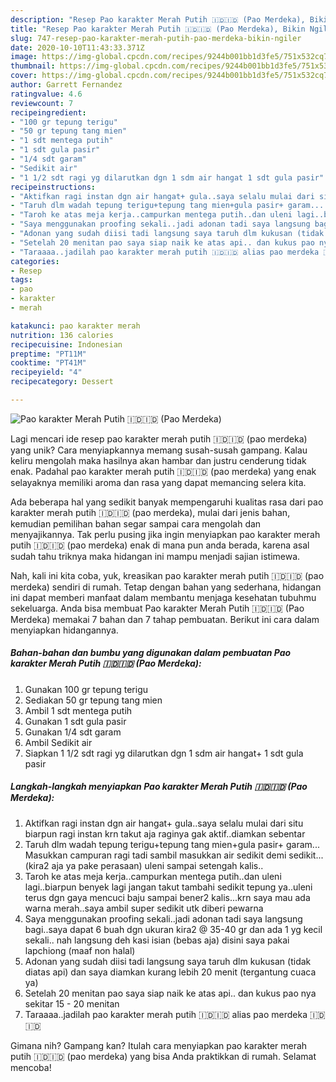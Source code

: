 ```yaml
---
description: "Resep Pao karakter Merah Putih 🇮🇩🇮🇩 (Pao Merdeka), Bikin Ngiler"
title: "Resep Pao karakter Merah Putih 🇮🇩🇮🇩 (Pao Merdeka), Bikin Ngiler"
slug: 747-resep-pao-karakter-merah-putih-pao-merdeka-bikin-ngiler
date: 2020-10-10T11:43:33.371Z
image: https://img-global.cpcdn.com/recipes/9244b001bb1d3fe5/751x532cq70/pao-karakter-merah-putih-🇮🇩🇮🇩-pao-merdeka-foto-resep-utama.jpg
thumbnail: https://img-global.cpcdn.com/recipes/9244b001bb1d3fe5/751x532cq70/pao-karakter-merah-putih-🇮🇩🇮🇩-pao-merdeka-foto-resep-utama.jpg
cover: https://img-global.cpcdn.com/recipes/9244b001bb1d3fe5/751x532cq70/pao-karakter-merah-putih-🇮🇩🇮🇩-pao-merdeka-foto-resep-utama.jpg
author: Garrett Fernandez
ratingvalue: 4.6
reviewcount: 7
recipeingredient:
- "100 gr tepung terigu"
- "50 gr tepung tang mien"
- "1 sdt mentega putih"
- "1 sdt gula pasir"
- "1/4 sdt garam"
- "Sedikit air"
- "1 1/2 sdt ragi yg dilarutkan dgn 1 sdm air hangat 1 sdt gula pasir"
recipeinstructions:
- "Aktifkan ragi instan dgn air hangat+ gula..saya selalu mulai dari situ biarpun ragi instan krn takut aja raginya gak aktif..diamkan sebentar"
- "Taruh dlm wadah tepung terigu+tepung tang mien+gula pasir+ garam... Masukkan campuran ragi tadi sambil masukkan air sedikit demi sedikit...(kira2 aja ya pake perasaan) uleni sampai setengah kalis.."
- "Taroh ke atas meja kerja..campurkan mentega putih..dan uleni lagi..biarpun benyek lagi jangan takut tambahi sedikit tepung ya..uleni terus dgn gaya mencuci baju sampai bener2 kalis...krn saya mau ada warna merah..saya ambil super sedikit utk diberi pewarna"
- "Saya menggunakan proofing sekali..jadi adonan tadi saya langsung bagi..saya dapat 6 buah dgn ukuran kira2 @ 35-40 gr dan ada 1 yg kecil sekali.. nah langsung deh kasi isian (bebas aja) disini saya pakai lapchiong (maaf non halal)"
- "Adonan yang sudah diisi tadi langsung saya taruh dlm kukusan (tidak diatas api) dan saya diamkan kurang lebih 20 menit (tergantung cuaca ya)"
- "Setelah 20 menitan pao saya siap naik ke atas api.. dan kukus pao nya sekitar 15 - 20 menitan"
- "Taraaaa..jadilah pao karakter merah putih 🇮🇩🇮🇩 alias pao merdeka 🇮🇩🇮🇩"
categories:
- Resep
tags:
- pao
- karakter
- merah

katakunci: pao karakter merah 
nutrition: 136 calories
recipecuisine: Indonesian
preptime: "PT11M"
cooktime: "PT41M"
recipeyield: "4"
recipecategory: Dessert

---
```



![Pao karakter Merah Putih 🇮🇩🇮🇩 (Pao Merdeka)](https://img-global.cpcdn.com/recipes/9244b001bb1d3fe5/751x532cq70/pao-karakter-merah-putih-🇮🇩🇮🇩-pao-merdeka-foto-resep-utama.jpg)

Lagi mencari ide resep pao karakter merah putih 🇮🇩🇮🇩 (pao merdeka) yang unik? Cara menyiapkannya memang susah-susah gampang. Kalau keliru mengolah maka hasilnya akan hambar dan justru cenderung tidak enak. Padahal pao karakter merah putih 🇮🇩🇮🇩 (pao merdeka) yang enak selayaknya memiliki aroma dan rasa yang dapat memancing selera kita.



Ada beberapa hal yang sedikit banyak mempengaruhi kualitas rasa dari pao karakter merah putih 🇮🇩🇮🇩 (pao merdeka), mulai dari jenis bahan, kemudian pemilihan bahan segar sampai cara mengolah dan menyajikannya. Tak perlu pusing jika ingin menyiapkan pao karakter merah putih 🇮🇩🇮🇩 (pao merdeka) enak di mana pun anda berada, karena asal sudah tahu triknya maka hidangan ini mampu menjadi sajian istimewa.


Nah, kali ini kita coba, yuk, kreasikan pao karakter merah putih 🇮🇩🇮🇩 (pao merdeka) sendiri di rumah. Tetap dengan bahan yang sederhana, hidangan ini dapat memberi manfaat dalam membantu menjaga kesehatan tubuhmu sekeluarga. Anda bisa membuat Pao karakter Merah Putih 🇮🇩🇮🇩 (Pao Merdeka) memakai 7 bahan dan 7 tahap pembuatan. Berikut ini cara dalam menyiapkan hidangannya.

<!--inarticleads1-->

##### Bahan-bahan dan bumbu yang digunakan dalam pembuatan Pao karakter Merah Putih 🇮🇩🇮🇩 (Pao Merdeka):

1. Gunakan 100 gr tepung terigu
1. Sediakan 50 gr tepung tang mien
1. Ambil 1 sdt mentega putih
1. Gunakan 1 sdt gula pasir
1. Gunakan 1/4 sdt garam
1. Ambil Sedikit air
1. Siapkan 1 1/2 sdt ragi yg dilarutkan dgn 1 sdm air hangat+ 1 sdt gula pasir




<!--inarticleads2-->

##### Langkah-langkah menyiapkan Pao karakter Merah Putih 🇮🇩🇮🇩 (Pao Merdeka):

1. Aktifkan ragi instan dgn air hangat+ gula..saya selalu mulai dari situ biarpun ragi instan krn takut aja raginya gak aktif..diamkan sebentar
1. Taruh dlm wadah tepung terigu+tepung tang mien+gula pasir+ garam... Masukkan campuran ragi tadi sambil masukkan air sedikit demi sedikit...(kira2 aja ya pake perasaan) uleni sampai setengah kalis..
1. Taroh ke atas meja kerja..campurkan mentega putih..dan uleni lagi..biarpun benyek lagi jangan takut tambahi sedikit tepung ya..uleni terus dgn gaya mencuci baju sampai bener2 kalis...krn saya mau ada warna merah..saya ambil super sedikit utk diberi pewarna
1. Saya menggunakan proofing sekali..jadi adonan tadi saya langsung bagi..saya dapat 6 buah dgn ukuran kira2 @ 35-40 gr dan ada 1 yg kecil sekali.. nah langsung deh kasi isian (bebas aja) disini saya pakai lapchiong (maaf non halal)
1. Adonan yang sudah diisi tadi langsung saya taruh dlm kukusan (tidak diatas api) dan saya diamkan kurang lebih 20 menit (tergantung cuaca ya)
1. Setelah 20 menitan pao saya siap naik ke atas api.. dan kukus pao nya sekitar 15 - 20 menitan
1. Taraaaa..jadilah pao karakter merah putih 🇮🇩🇮🇩 alias pao merdeka 🇮🇩🇮🇩




Gimana nih? Gampang kan? Itulah cara menyiapkan pao karakter merah putih 🇮🇩🇮🇩 (pao merdeka) yang bisa Anda praktikkan di rumah. Selamat mencoba!
